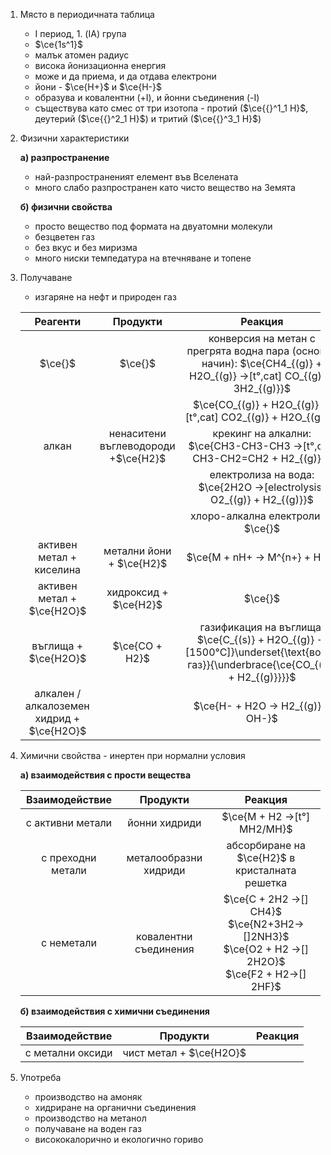 1. Място в периодичната таблица
	- I период, 1. (IA) група
	- $\ce{1s^1}$
	- малък атомен радиус
	- висока йонизационна енергия
	- може и да приема, и да отдава електрони
	- йони - $\ce{H+}$ и $\ce{H-}$
	- образува и ковалентни (+I), и йонни съединения (-I)
	- съществува като смес от три изотопа - протий ($\ce{{}^1_1 H}$, деутерий ($\ce{{}^2_1 H}$) и тритий ($\ce{{}^3_1 H}$)

2. Физични характеристики

	**а) разпространение**
	- най-разпространеният елемент във Вселената 
	- много слабо разпространен като чисто вещество на Земята
	
	**б) физични свойства**
	- просто вещество под формата на двуатомни молекули
	- безцветен газ
	- без вкус и без миризма
	- много ниски темпедатура на втечняване и топене

3. Получаване
	- изгаряне на нефт и природен газ
	
	|Реагенти|Продукти|Реакция|
	|:--:|:--:|:--:|
	|$\ce{}$|$\ce{}$|конверсия на метан с прегрята водна пара (основен начин): $\ce{CH4_{(g)} + H2O_{(g)} ->[t°,cat] CO_{(g)} + 3H2_{(g)}}$|
	|||$\ce{CO_{(g)} + H2O_{(g)} ->[t°,cat] CO2_{(g)} + H2O_{(g)}}$|
	|алкан|ненаситени въглеводороди +$\ce{H2}$|крекинг на алкални: </br> $\ce{CH3-CH3-CH3 ->[t°,cat] CH3-CH2=CH2 + H2_{(g)}}$|
	|||електролиза на вода: $\ce{2H2O ->[electrolysis] O2_{(g)} + H2_{(g)}}$|
	|||хлоро-алкална електролиза: $\ce{}$|
	|активен метал + киселина|метални йони + $\ce{H2}$|$\ce{M + nH+ -> M^{n+} + H2}$|
	|активен метал + $\ce{H2O}$|хидроксид + $\ce{H2}$|$\ce{}$|
	|въглища + $\ce{H2O}$|$\ce{CO + H2}$|газификация на въглища: </br> $\ce{C_{(s)} + H2O_{(g)} ->[1500°C]}\underset{\text{воден газ}}{\underbrace{\ce{CO_{(g)} + H2_{(g)}}}}$|
	|алкален / алкалоземен хидрид + $\ce{H2O}$||$\ce{H- + H2O -> H2_{(g)} + OH-}$|

4. Химични свойства - инертен при нормални условия
	
	**а) взаимодействия с прости вещества**
	
	|Взаимодействие|Продукти|Реакция|
	|:--:|:--:|:--:|
	|с активни метали|йонни хидриди|$\ce{M + H2 ->[t°] MH2/MH}$|
	|с преходни метали|металообразни хидриди|абсорбиране на $\ce{H2}$ в кристалната решетка|
	|с неметали|ковалентни съединения|$\ce{C + 2H2 ->[] CH4}$ </br> $\ce{N2+3H2->[]2NH3}$ </br> $\ce{O2 + H2 ->[] 2H2O}$ </br> $\ce{F2 + H2->[] 2HF}$|
	
	**б) взаимодействия с химични съединения**
	
	|Взаимодействие|Продукти|Реакция|
	|:--:|:--:|:--:|
	|с метални оксиди|чист метал + $\ce{H2O}$||

5. Употреба
	- производство на амоняк
	- хидриране на органични съединения
	- производство на метанол
	- получаване на воден газ
	- висококалорично и екологично гориво